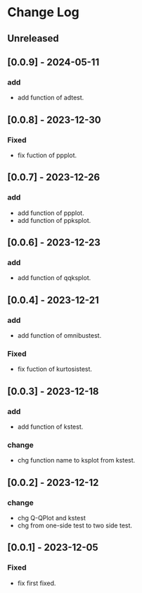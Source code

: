 # Change Log

## Unreleased

## [0.0.9] - 2024-05-11
### add
- add function of adtest.

## [0.0.8] - 2023-12-30

### Fixed
- fix fuction of ppplot.

## [0.0.7] - 2023-12-26

### add
- add function of ppplot.
- add function of ppksplot.

## [0.0.6] - 2023-12-23

### add
- add function of qqksplot.

## [0.0.4] - 2023-12-21

### add
- add function of omnibustest.

### Fixed
- fix fuction of kurtosistest.

## [0.0.3] - 2023-12-18

### add
- add function of kstest.

### change
- chg function name to ksplot from kstest.

## [0.0.2] - 2023-12-12

### change
- chg Q-QPlot and kstest
- chg from one-side test to two side test.

## [0.0.1] - 2023-12-05

### Fixed
- fix first fixed.


